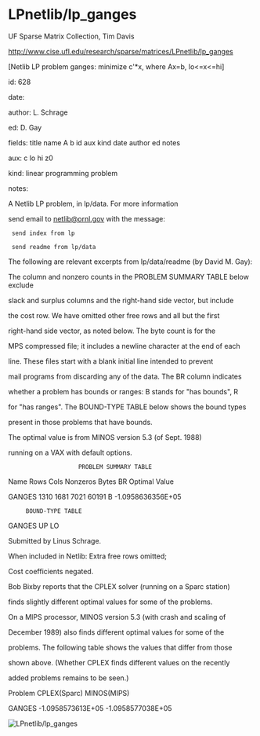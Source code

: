 # LPnetlib/lp_ganges

 UF Sparse Matrix Collection, Tim Davis

 http://www.cise.ufl.edu/research/sparse/matrices/LPnetlib/lp_ganges

 [Netlib LP problem ganges: minimize c'*x, where Ax=b, lo<=x<=hi]

 id: 628

 date: 

 author: L. Schrage

 ed: D. Gay

 fields: title name A b id aux kind date author ed notes

 aux: c lo hi z0

 kind: linear programming problem

 notes:

 A Netlib LP problem, in lp/data.  For more information                    

 send email to netlib@ornl.gov with the message:                           

                                                                           

 	 send index from lp                                                      

 	 send readme from lp/data                                                

                                                                           

 The following are relevant excerpts from lp/data/readme (by David M. Gay):

                                                                           

 The column and nonzero counts in the PROBLEM SUMMARY TABLE below exclude  

 slack and surplus columns and the right-hand side vector, but include     

 the cost row.  We have omitted other free rows and all but the first      

 right-hand side vector, as noted below.  The byte count is for the        

 MPS compressed file; it includes a newline character at the end of each   

 line.  These files start with a blank initial line intended to prevent    

 mail programs from discarding any of the data.  The BR column indicates   

 whether a problem has bounds or ranges:  B stands for "has bounds", R     

 for "has ranges".  The BOUND-TYPE TABLE below shows the bound types       

 present in those problems that have bounds.                               

                                                                           

 The optimal value is from MINOS version 5.3 (of Sept. 1988)               

 running on a VAX with default options.                                    

                                                                           

                        PROBLEM SUMMARY TABLE                              

                                                                           

 Name       Rows   Cols   Nonzeros    Bytes  BR      Optimal Value         

 GANGES     1310   1681     7021      60191  B    -1.0958636356E+05        

                                                                           

         BOUND-TYPE TABLE                                                  

 GANGES     UP LO                                                          

                                                                           

 Submitted by Linus Schrage.                                               

 When included in Netlib: Extra free rows omitted;                         

 Cost coefficients negated.                                                

                                                                           

 Bob Bixby reports that the CPLEX solver (running on a Sparc station)      

 finds slightly different optimal values for some of the problems.         

 On a MIPS processor, MINOS version 5.3 (with crash and scaling of         

 December 1989) also finds different optimal values for some of the        

 problems.  The following table shows the values that differ from those    

 shown above.  (Whether CPLEX finds different values on the recently       

 added problems remains to be seen.)                                       

                                                                           

 Problem        CPLEX(Sparc)          MINOS(MIPS)                          

 GANGES      -1.0958573613E+05    -1.0958577038E+05                        

![LPnetlib/lp_ganges](http://www2.research.att.com/~yifanhu/GALLERY/GRAPHS/GIF_SMALL/LPnetlib@lp_ganges.gif)